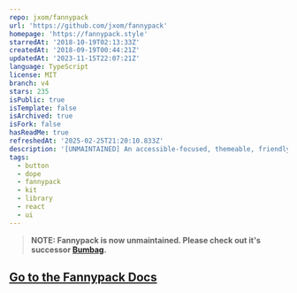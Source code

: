 ```yaml
---
repo: jxom/fannypack
url: 'https://github.com/jxom/fannypack'
homepage: 'https://fannypack.style'
starredAt: '2018-10-19T02:13:33Z'
createdAt: '2018-09-19T00:44:21Z'
updatedAt: '2023-11-15T22:07:21Z'
language: TypeScript
license: MIT
branch: v4
stars: 235
isPublic: true
isTemplate: false
isArchived: true
isFork: false
hasReadMe: true
refreshedAt: '2025-02-25T21:20:10.833Z'
description: '[UNMAINTAINED] An accessible-focused, themeable, friendly React UI Kit.'
tags:
  - button
  - dope
  - fannypack
  - kit
  - library
  - react
  - ui
---
```


> **NOTE: Fannypack is now unmaintained. Please check out it's successor [Bumbag](https://github.com/bumbag/bumbag-ui).**

## [Go to the Fannypack Docs](https://fannypack.style)

